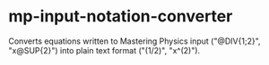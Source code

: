 # mp-input-notation-converter
Converts equations written to Mastering Physics input ("@DIV{1;2}", "x@SUP{2}") into plain text format ("(1/2)", "x^(2)").
